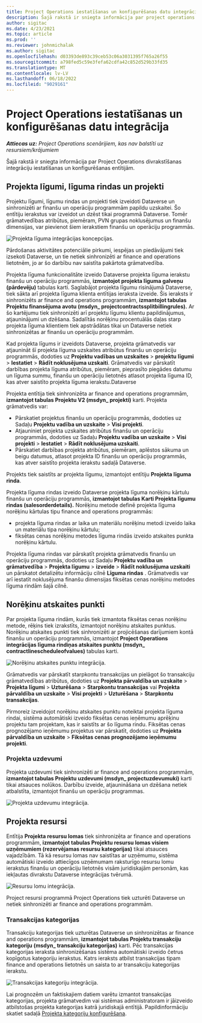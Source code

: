 ```yaml
---
title: Project Operations iestatīšanas un konfigurēšanas datu integrācija
description: Šajā rakstā ir sniegta informācija par project operations divrakstu karšu iestatīšanu un konfigurēšanu.
author: sigitac
ms.date: 4/23/2021
ms.topic: article
ms.prod: ''
ms.reviewer: johnmichalak
ms.author: sigitac
ms.openlocfilehash: d03393de893c39ceb53c06a3031395f765a26f55
ms.sourcegitcommit: a798fed5c59e3fefa62cdfa42c852d529b33fd35
ms.translationtype: MT
ms.contentlocale: lv-LV
ms.lasthandoff: 06/18/2022
ms.locfileid: "9029161"
---
```

# <a name="project-operations-setup-and-configuration-data-integration"></a>Project Operations iestatīšanas un konfigurēšanas datu integrācija

_**Attiecas uz:** Project Operations scenārijiem, kas nav balstīti uz resursiem/krājumiem_

Šajā rakstā ir sniegta informācija par Project Operations divrakstīšanas integrāciju iestatīšanas un konfigurēšanas entītijām.

## <a name="project-contracts-contract-lines-and-projects"></a>Projekta līgumi, līguma rindas un projekti

Projektu līgumi, līgumu rindas un projekti tiek izveidoti Dataverse un sinhronizēti ar finanšu un operāciju programmām papildu uzskaitei. Šo entītiju ierakstus var izveidot un dzēst tikai programmā Dataverse. Tomēr grāmatvedības atribūtus, piemēram, PVN grupas noklusējumus un finanšu dimensijas, var pievienot šiem ierakstiem finanšu un operāciju programmās.

  ![Projekta līguma integrācijas koncepcijas.](./media/1ProjectContract.jpg)

Pārdošanas aktivitātes potenciālie pirkumi, iespējas un piedāvājumi tiek izsekoti Dataverse, un tie netiek sinhronizēti ar finance and operations lietotnēm, jo ar šo darbību nav saistīta pakārtota grāmatvedība.

Projekta līguma funkcionalitāte izveido Dataverse projekta līguma ierakstu finanšu un operāciju programmās, **izmantojot projekta līguma galveņu (pārdevēju)** tabulas karti. Saglabājot projekta līgumu risinājumā Dataverse, tiek sākta arī projekta līguma klienta entītijas ieraksta izveide. Šis ieraksts ir sinhronizēts ar finance and operations programmām, **izmantojot tabulas Projektu finansējuma avotu (msdyn\_ projectcontractssplitbillingrules).** Ar šo kartējumu tiek sinhronizēti arī projektu līgumu klientu papildinājumus, atjauninājumi un dzēšana. Sadalītās norēķinu procentuālās daļas starp projekta līguma klientiem tiek apstrādātas tikai un Dataverse netiek sinhronizētas ar finanšu un operāciju programmām.

Kad projekta līgums ir izveidots Dataverse, projekta grāmatvedis var atjaunināt šī projekta līguma uzskaites atribūtus finanšu un operāciju programmās, dodoties uz **Projektu vadības un uzskaites** > **projektu līgumi** > **Iestatiet** > **Rādīt noklusējuma uzskaiti**. Grāmatvedis var pārskatīt darbības projekta līguma atribūtus, piemēram, pieprasīto piegādes datumu un līguma summu, finanšu un operāciju lietotnēs atlasot projekta līguma ID, kas atver saistīto projekta līguma ierakstu.Dataverse

Projekta entītija tiek sinhronizēta ar finance and operations programmām, **izmantojot tabulas Projektu V2 (msdyn\_ projekti)** karti. Projekta grāmatvedis var:

  - Pārskatiet projektus finanšu un operāciju programmās, dodoties uz Sadaļu **Projektu vadība un uzskaite** > **Visi projekti**. 
  - Atjauniniet projekta uzskaites atribūtus finanšu un operāciju programmās, dodoties uz Sadaļu **Projektu vadība un uzskaite** > **Visi projekti** > **Iestatiet** > **Rādīt noklusējuma uzskaiti**.  
  - Pārskatiet darbības projekta atribūtus, piemēram, aplēstos sākuma un beigu datumus, atlasot projekta ID finanšu un operāciju programmās, kas atver saistīto projekta ierakstu sadaļā Dataverse.

Projekts tiek saistīts ar projekta līgumu, izmantojot entītiju **Projekta līguma rinda**.

Projekta līguma rindas izveido Dataverse projekta līguma norēķinu kārtulu finanšu un operāciju programmās, **izmantojot tabulas Karti Projekta līgumu rindas (salesorderdetails).** Norēķinu metode definē projekta līguma norēķinu kārtulas tipu finance and operations programmās:

  - projekta līguma rindas ar laika un materiālu norēķinu metodi izveido laika un materiālu tipa norēķinu kārtulu;
  - fiksētas cenas norēķinu metodes līguma rindās izveido atskaites punkta norēķinu kārtulu.

Projekta līguma rindas var pārskatīt projekta grāmatvedis finanšu un operāciju programmās, dodoties uz Sadaļu **Projektu vadība un grāmatvedība** > **Projekta līgumu** > **izveide** > **Rādīt noklusējuma uzskaiti** un pārskatot detalizētu informāciju cilnē **Līguma rindas** . Grāmatvedis var arī iestatīt noklusējuma finanšu dimensijas fiksētas cenas norēķinu metodes līguma rindām šajā cilnē.

## <a name="billing-milestones"></a>Norēķinu atskaites punkti

Par projekta līguma rindām, kurās tiek izmantota fiksētas cenas norēķinu metode, rēķins tiek izrakstīts, izmantojot norēķinu atskaites punktus. Norēķinu atskaites punkti tiek sinhronizēti ar projicēšanas darījumiem kontā finanšu un operāciju programmās, izmantojot **Project Operations integrācijas līguma rindiņas atskaites punktu (msdyn\_ contractlinescheduleofvalues)** tabulas karti.

  ![Norēķinu atskaites punktu integrācija.](./media/2Milestones.jpg)

Grāmatvedis var pārskatīt starpkontu transakcijas un pielāgot šo transakciju grāmatvedības atribūtus, dodoties uz **Projekta pārvaldība un uzskaite** > **Projekta līgumi** > **Uzturēšana** > **Starpkontu transakcijas** vai **Projekta pārvaldība un uzskaite** > **Visi projekti** > **Uzturēšana** > **Starpkontu transakcijas**.

Pirmoreiz izveidojot norēķinu atskaites punktu noteiktai projekta līguma rindai, sistēma automātiski izveido fiksētas cenas ieņēmumu aprēķinu projektu tam projektam, kas ir saistīts ar šo līguma rindu. Fiksētas cenas prognozējamo ieņēmumu projektus var pārskatīt, dodoties uz **Projekta pārvaldība un uzskaite** > **Fiksētas cenas prognozējamo ieņēmumu projekti**.

### <a name="project-tasks"></a>Projekta uzdevumi

Projekta uzdevumi tiek sinhronizēti ar finance and operations programmām, **izmantojot tabulas Projektu uzdevumi (msdyn\_ projectuzdevumuki)** karti tikai atsauces nolūkos. Darbību izveide, atjaunināšana un dzēšana netiek atbalstīta, izmantojot finanšu un operāciju programmas.

  ![Projekta uzdevumu integrācija.](./media/3Tasks.jpg)

## <a name="project-resources"></a>Projekta resursi

Entītija **Projekta resursu lomas** tiek sinhronizēta ar finance and operations programmām, **izmantojot tabulas Projektu resursu lomas visiem uzņēmumiem (rezervējamas resursu kategorijas)** tikai atsauces vajadzībām. Tā kā resursu lomas nav saistītas ar uzņēmumu, sistēma automātiski izveido attiecīgos uzņēmumam raksturīgo resursu lomu ierakstus finanšu un operāciju lietotnēs visām juridiskajām personām, kas iekļautas divrakstu Dataverse integrācijas tvērumā.

![Resursu lomu integrācija.](./media/5Resources.jpg)

Project resursi programmā Project Operations tiek uzturēti Dataverse un netiek sinhronizēti ar finance and operations programmām.

### <a name="transaction-categories"></a>Transakcijas kategorijas

Transakciju kategorijas tiek uzturētas Dataverse un sinhronizētas ar finance and operations programmām, **izmantojot tabulas Projektu transakciju kategoriju (msdyn\_ transakciju kategorijas)** karti. Pēc transakcijas kategorijas ieraksta sinhronizēšanas sistēma automātiski izveido četrus kopīgotus kategoriju ierakstus. Katrs ieraksts atbilst transakcijas tipam finance and operations lietotnēs un saista to ar transakciju kategorijas ierakstu.

![Transakcijas kategoriju integrācija.](./media/4TransactionCategories.jpg)

Lai prognozēm un faktiskajiem datiem varētu izmantot transakcijas kategorijas, projekta grāmatvedim vai sistēmas administratoram ir jāizveido atbilstošas projekta kategorijas katrā juridiskajā entītijā. Papildinformāciju skatiet sadaļā [Projekta kategoriju konfigurēšana](../project-accounting/configure-project-categories.md).
